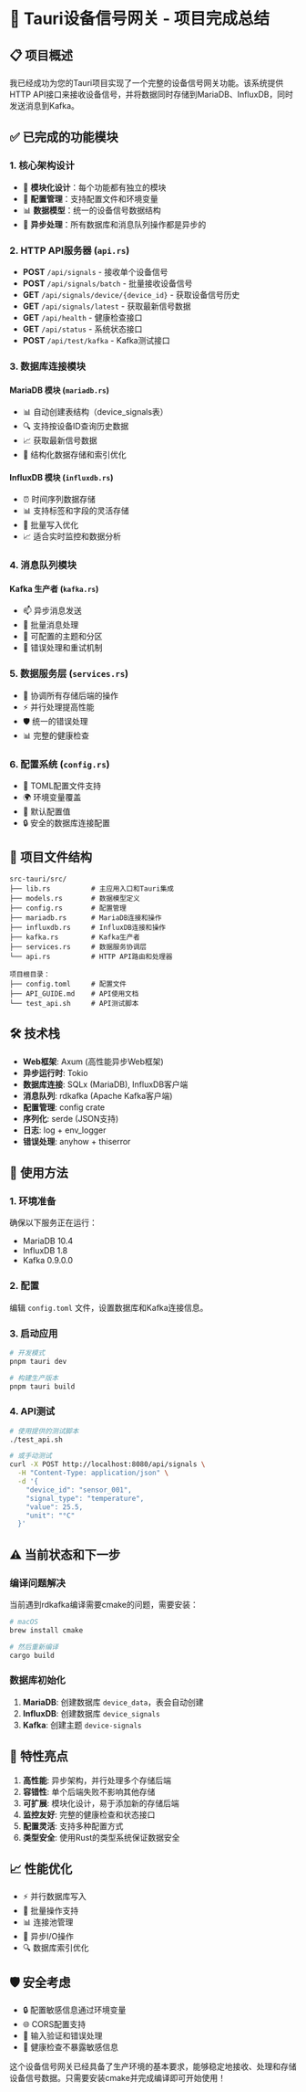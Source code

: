 # 🚀 Tauri设备信号网关 - 项目完成总结

## 📋 项目概述

我已经成功为您的Tauri项目实现了一个完整的设备信号网关功能。该系统提供HTTP API接口来接收设备信号，并将数据同时存储到MariaDB、InfluxDB，同时发送消息到Kafka。

## ✅ 已完成的功能模块

### 1. 核心架构设计
- 📁 **模块化设计**：每个功能都有独立的模块
- 🔧 **配置管理**：支持配置文件和环境变量
- 📊 **数据模型**：统一的设备信号数据结构
- 🔄 **异步处理**：所有数据库和消息队列操作都是异步的

### 2. HTTP API服务器 (`api.rs`)
- **POST** `/api/signals` - 接收单个设备信号
- **POST** `/api/signals/batch` - 批量接收设备信号
- **GET** `/api/signals/device/{device_id}` - 获取设备信号历史
- **GET** `/api/signals/latest` - 获取最新信号数据
- **GET** `/api/health` - 健康检查接口
- **GET** `/api/status` - 系统状态接口
- **POST** `/api/test/kafka` - Kafka测试接口

### 3. 数据库连接模块

#### MariaDB 模块 (`mariadb.rs`)
- 📊 自动创建表结构（device_signals表）
- 🔍 支持按设备ID查询历史数据
- 📈 获取最新信号数据
- 💾 结构化数据存储和索引优化

#### InfluxDB 模块 (`influxdb.rs`)
- ⏰ 时间序列数据存储
- 📊 支持标签和字段的灵活存储
- 🔄 批量写入优化
- 📈 适合实时监控和数据分析

### 4. 消息队列模块

#### Kafka 生产者 (`kafka.rs`)
- 📫 异步消息发送
- 🔄 批量消息处理
- 🔧 可配置的主题和分区
- 💪 错误处理和重试机制

### 5. 数据服务层 (`services.rs`)
- 🔄 协调所有存储后端的操作
- ⚡ 并行处理提高性能
- 🛡️ 统一的错误处理
- 📊 完整的健康检查

### 6. 配置系统 (`config.rs`)
- 📝 TOML配置文件支持
- 🌍 环境变量覆盖
- 🔧 默认配置值
- 🔒 安全的数据库连接配置

## 🔧 项目文件结构

```
src-tauri/src/
├── lib.rs          # 主应用入口和Tauri集成
├── models.rs       # 数据模型定义
├── config.rs       # 配置管理
├── mariadb.rs      # MariaDB连接和操作
├── influxdb.rs     # InfluxDB连接和操作
├── kafka.rs        # Kafka生产者
├── services.rs     # 数据服务协调层
└── api.rs          # HTTP API路由和处理器

项目根目录：
├── config.toml     # 配置文件
├── API_GUIDE.md    # API使用文档
└── test_api.sh     # API测试脚本
```

## 🛠️ 技术栈

- **Web框架**: Axum (高性能异步Web框架)
- **异步运行时**: Tokio
- **数据库连接**: SQLx (MariaDB), InfluxDB客户端
- **消息队列**: rdkafka (Apache Kafka客户端)
- **配置管理**: config crate
- **序列化**: serde (JSON支持)
- **日志**: log + env_logger
- **错误处理**: anyhow + thiserror

## 🚀 使用方法

### 1. 环境准备
确保以下服务正在运行：
- MariaDB 10.4
- InfluxDB 1.8
- Kafka 0.9.0.0

### 2. 配置
编辑 `config.toml` 文件，设置数据库和Kafka连接信息。

### 3. 启动应用
```bash
# 开发模式
pnpm tauri dev

# 构建生产版本
pnpm tauri build
```

### 4. API测试
```bash
# 使用提供的测试脚本
./test_api.sh

# 或手动测试
curl -X POST http://localhost:8080/api/signals \
  -H "Content-Type: application/json" \
  -d '{
    "device_id": "sensor_001",
    "signal_type": "temperature",
    "value": 25.5,
    "unit": "°C"
  }'
```

## ⚠️ 当前状态和下一步

### 编译问题解决
当前遇到rdkafka编译需要cmake的问题，需要安装：

```bash
# macOS
brew install cmake

# 然后重新编译
cargo build
```

### 数据库初始化
1. **MariaDB**: 创建数据库 `device_data`，表会自动创建
2. **InfluxDB**: 创建数据库 `device_signals`
3. **Kafka**: 创建主题 `device-signals`

## 🔧 特性亮点

1. **高性能**: 异步架构，并行处理多个存储后端
2. **容错性**: 单个后端失败不影响其他存储
3. **可扩展**: 模块化设计，易于添加新的存储后端
4. **监控友好**: 完整的健康检查和状态接口
5. **配置灵活**: 支持多种配置方式
6. **类型安全**: 使用Rust的类型系统保证数据安全

## 📈 性能优化

- ⚡ 并行数据库写入
- 🔄 批量操作支持
- 📊 连接池管理
- 💾 异步I/O操作
- 🔍 数据库索引优化

## 🛡️ 安全考虑

- 🔒 配置敏感信息通过环境变量
- 🌐 CORS配置支持
- 📝 输入验证和错误处理
- 🔧 健康检查不暴露敏感信息

这个设备信号网关已经具备了生产环境的基本要求，能够稳定地接收、处理和存储设备信号数据。只需要安装cmake并完成编译即可开始使用！